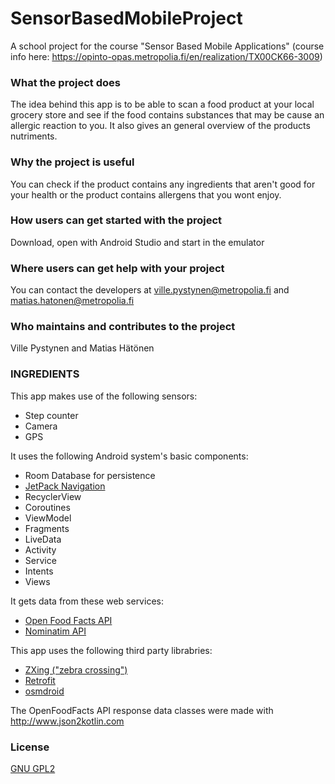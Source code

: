 # SensorBasedMobileProject
A school project for the course "Sensor Based Mobile Applications" (course info here: 
https://opinto-opas.metropolia.fi/en/realization/TX00CK66-3009)

### What the project does
The idea behind this app is to be able to scan a food product at your local grocery store and see if the food contains substances that may be cause an allergic reaction to you. It also gives an general overview of the products nutriments.

### Why the project is useful
You can check if the product contains any ingredients that aren't good for your health or the product contains allergens that you wont enjoy.

### How users can get started with the project
Download, open with Android Studio and start in the emulator

### Where users can get help with your project
You can contact the developers at ville.pystynen@metropolia.fi and matias.hatonen@metropolia.fi

### Who maintains and contributes to the project
Ville Pystynen and Matias Hätönen


### INGREDIENTS

This app makes use of the following sensors:
- Step counter
- Camera
- GPS

It uses the following Android system's basic components:
- Room Database for persistence
- [JetPack Navigation](https://developer.android.com/guide/navigation)
- RecyclerView
- Coroutines
- ViewModel
- Fragments
- LiveData
- Activity
- Service
- Intents
- Views

It gets data from these web services:
- [Open Food Facts API](https://world.openfoodfacts.org/)
- [Nominatim API](https://nominatim.openstreetmaps.org/)

This app uses the following third party librabries:
- [ZXing ("zebra crossing")](https://github.com/zxing/zxing)
- [Retrofit](https://square.github.io/retrofit/)
- [osmdroid](https://github.com/osmdroid/osmdroid)

The OpenFoodFacts API response data classes were made with http://www.json2kotlin.com


### License
[GNU GPL2](https://www.gnu.org/licenses/old-licenses/gpl-2.0.html)